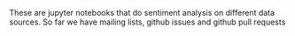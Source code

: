 These are jupyter notebooks that do sentiment analysis on different data sources. So far we have mailing lists, github issues and github pull requests
